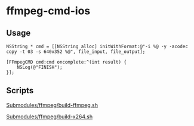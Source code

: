 # ffmpeg-cmd-ios


## Usage

```objc
NSString * cmd = [[NSString alloc] initWithFormat:@"-i %@ -y -acodec copy -t 03 -s 640x352 %@", file_input, file_output];

[FFmpegCMD cmd:cmd oncomplete:^(int result) {
    NSLog(@"FINISH");
}];
```


## Scripts
[Submodules/ffmpeg/build-ffmpeg.sh](https://github.com/kewlbear/FFmpeg-iOS-build-script)

[Submodules/ffmpeg/build-x264.sh](https://github.com/kewlbear/x264-ios)
